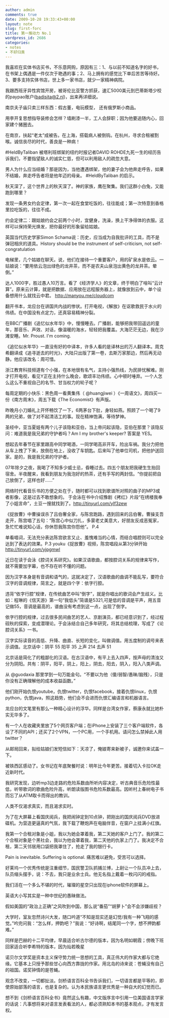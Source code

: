 ```yaml
---
author: admin
comments: true
date: 2009-10-28 19:33:43+00:00
layout: note
slug: first-forc
title: 第一推动力 No.1
wordpress_id: 2686
categories:
- notes
- 不好归类
---
```


我喜欢在实体书店买书，不乐意网购，原因有三：1、与以前不知道名字的好书，在书架上偶遇是一件仅次于艳遇的事；2、马上拥有的感觉比下单后苦苦等待好。3、要多支持实体书店，世上多一家书店，就少一家精神病院。

我跟西班牙异性宾馆开房，被哥伦比亚警方抓获，速汇5000美元到巴蒂斯塔少校的paypao账户(badisita@2.nl)，出来再详细说。

南京夫子庙只卖三样东西：假古董，电玩模型， 还有俄罗斯小商品。 

用李开复思想指导装修会怎样？墙刷漆一半，工人会辞职；因为他要追随内心，回家建个猪圈去。

在南京，扶起“老太”成被告。在上海，搭载病人被倒钩。在杭州，寻求合租被割喉。诚信丧尽的时代，善良是一种病！

#HeldByTaliban 被塔利班绑架的纽约时报记者DAVID ROHDE九死一生的经历告诉我们，不要指望敌人的诚实仁慈，但可以利用敌人的疏忽大意。

男人为什么应当结婚？那是因为，当他遭遇绑架，他的妻子会为他奔走呼告，如果不结婚，奔走呼告者将是他年迈的母亲。 #HeldByTaliban 的启示。

秋天深了，这个世界上的秋天深了。神的家族，鹰在聚集。我们这群小白兔，又能跑到哪里？

发现一条男女约会定律，第一次一起在食堂吃饭的，往往能成；第一次特意到香格里拉吃饭的，往往不成。

约会定律二：跟姑娘约会之前两个小时，宜健身，洗澡，换上干净得体的衣服。这样可以保持荣光焕发，把你最好的形象留给姑娘。

英国当代历史学家Simon Schama说：历史，应当成为自我批评的工具，而不是弹冠相庆的道具。History should be the instrument of self-criticism, not self-congratulation

电梯里，几个姑娘在聊天。说，他们在接待一个重要客户，用的矿泉水是依云。一姑娘说：“要用依云泡出绿色的龙井茶，而不是农夫山泉泡出黄色的龙井茶。晕倒。”

达人1000字，胜过愚人10万言。看了《经济学人》的文章，终于明白了啥叫“云计算”。原来云计算，就是把数据、应用放在远程服务器上，就像放到云中，单个设备想用什么就找云中君。 http://manyou.me/cloudcom  

翻开书本，龙应台在讲国共内战的惨状。打开电视，《解放》在讴歌救民于水火的伟绩。在中国没有点定力，还真容易精神分裂。  

在BBC广播剧《追忆似水年华》中，慢慢睡去。广播剧，能够把我带回遥远的童年，那音乐、声效、对话，像温暖的海水，轻轻把我覆盖。大海茫茫无边，我在沙滩安睡。Mr. Proust. I'm coming.

《追忆似水年华》一直没有好的中译本，许多人看的是译林出的万人翻译本。周克希翻译成《追寻逝去的时光》，大陆只出版了第一卷，去斯万家那边，然后再无动静。他应该改名：周可惜。

浙江教育科技频道有个小强，在本地很有名气，主持小强热线，为民排忧解难。刚才打开电视，看见Y正在主持什么晚会，歌颂丰功伟绩。心中顿时唾弃。一个人怎么这么不重视自己的名节、甘当权力的轮子呢？ 

每周定期的小快乐：黑色周一看黄集伟（ @huangjiwei ）《一周语文》，周四买一份《南方周末》，周五下载《The Economist》有声版。

昨晚月小刀婚礼上开怀畅饮了一下，6两茅台下肚，身轻如燕。照顾了一个喝了9两的兄弟，做了对不起清洁工的事。现在精神饱满，等待梦神。

圣经中，亚当夏娃有两个儿子该隐和亚伯，当上帝问起该隐，亚伯在那里？该隐反问：难道我是我兄弟的守护者吗？Am I my brother's keeper?  答案是 YES。

想起去年春节在家里跟高中同学喝酒，一同学喝高非开车，险出车祸。我分力把他从车上拽了下来，放倒在地上，没收了车钥匙。后来叫了他单位司机，把他护送回家。是的，我是我兄弟的守护者。

07年除夕之夜，我喝了不知多少威士忌，昏睡过去。四五个朋友把我硬生生抬回宿舍。半夜醒来，我看到朋友为我泡好的热茶，还有手写的两封信。“你提前把自己放倒了，这样也好……”

网络时代看音乐书的方便之处在于，随时都可以找到歌谱所对照的曲子的MP3或者影像，这是过去不敢想象的。 于会泳在书中介绍豫剧《拷红》片段“在绣楼我奉了小姐言命”，土豆一搜就找到了。http://tinyurl.com/ylf3zew  

《捉放曹》中曹操误杀了吕伯奢全家，与陈宫跑路，遇到回来的吕伯奢。曹操支吾走开，陈宫唱了五句：“陈宫心中似刀扎，多蒙老丈美意大，好朋友反成恶冤家，急忙忙难说知心话，你休怨我陈宫你怨他”。 P.4 

单看唱词，无法充分表达陈宫欲言又止、羞愧难当的心情，而结合唱腔则可以完全达到了表达的效果。P.3 youku《捉放曹》视频，陈宫唱段从第3分钟开始 http://tinyurl.com/yjpgmwl 

近日在读于会泳《腔词关系研究》。如果汉语歌曲，都按腔词关系的规律来写作，就不需要加字幕，也不存在听不懂的问题。 

因为汉字本身是有音调和语气的，这就决定了，汉语歌曲的曲调不能乱写，要符合汉字的音调规律，简言之，就是四个字：依字行腔。 

违背“依字行腔”规律，在传统曲艺中叫“倒字”，就是你唱出的歌词会产生歧义。比如：程琳的《信天游》第一句“我低头”简谱是5321,可是低的音调是平声，用五音记做55，音调是最高的，谱曲没有考虑到这一点，出现了倒字。

依字行腔的规律，过去很多民间曲艺的艺人、京剧演员，都已经意识到了，经过程砚秋的探索，变成潜理论。于会泳结合自己多年研究，将其总结梳理，写成了《论腔词关系》一书。

汉字实际读音的高低、升降、曲直、长短的变化，叫做调值。用五度制的调号来表示调值。北京话中：阴平 55 阳平 35 上声 214 去声 51

北京话是简化了的粗鄙化的汉语。在古汉语中，有平上去入四声，按声母的清浊又分为阴阳。共有：阴平，阳平，阴上，阳上，阴去，阳去，阴入，阳入八类声调。

从 @guodaxia 那里学到一句万能金句。“不要以为他（傻/弱智/愚昧/脑残），只是你没有正确理解他的成本收益函数。”

他们刚开始仇恨youtube，仇恨twitter，仇恨facebook，接着仇恨linux，仇恨python，仇恨java，照这趋势，他们会不会进而仇恨汇编语言和机器语言。

龙应台的文笔里有那么一种精心设计的浮华。同样是台湾女作家，蔡康永就比她朴实无华多了。

有一个人在收藏夹里放了5个网页客户端；在iPhone上安装了三个客户端软件，各设了不同的API；还买了2个VPN，一个PC用，一个手机用。请问怎么禁掉此人用twitter？

从邮局回来，拟给姑娘们发短信如下：天凉了，俺娘寄来新被子，诚邀你来试盖一下。

被铁西区感动了。女书记在年底聚餐时说：明年比今年更苦。接着切入卡拉OK走近新时代。

我研究发现，边听mp3边走路的危险系数由所听内容决定，听古典音乐危险性最低，听带歌词的歌曲危险升高，听朗读版图书危险系数最高。因听村上春树电子书而忘了从ATM取卡而得出的教训。 

人类不仅渴求真实，而且渴求实时。

为了在大屏幕上看国庆阅兵，我把闹钟定到10点钟，把刚出的国庆阅兵DVD放进碟机。为营造更逼真的气氛，我下载了鞭炮声在电脑伴音，在窗户上挂满小红旗。 

我第一个合租对象是小姐，我以为她会罩着我，第二天她的客户上门了。我的第二个合租对象是个黑社会，我以为他会罩着我，第二天他的仇家上门了。我决定不合租，第二天邻居用口袋把我罩住了，抢走了我的银行卡。

Pain is inevitable. Suffering is optional. 痛苦难以避免，受苦可以选择。

好莱坞一个优秀传统是注重细节，国民警卫队抓捕兰博，上尉让一个队员冲上去，队员缩头摆手，说：不去，我只是业余士兵。他无名指上戴着一枚闪闪的戒指。

我们活在一个多么不堪的时代，璀璨的星空只出现在iphone软件的屏幕上。

英语大小写其实是一种中世纪的愚昧做法。

假如美国的“政治上正确”之风吹到中国，那么说“番茄”“胡萝卜”会不会涉嫌歧视？

大学时，室友忽然诗兴大发，随口吟道“不知是现实还是幻觉/我有一种飞翔的感觉。”吟完问我：“怎么样，押韵吧？”我说：“好诗啊，结尾同一个字，想不押韵都难。”

同样是巴赫的十二平均律，早晨适合听古尔德的版本，因为名明如朝霞；傍晚下班回家适合听李希特的版本，因为灿若晚星

诺贝尔文学奖是资本主义保守势力统一思想的工具，真正伟大的作家大都与它绝缘。它基本上只授予那些甘心向西方靠拢的作家。用北岛的诗来说：苍蝇没有自己的祖国。诺奖钟情的是苍蝇。

观念不改变，一切都扯淡。剑桥语言百科全书告诉我们，一切语言都是平等的，即使原始部落的语言，也是复杂的。认为本民族语言更优秀是一种自大的幻觉而已。

想不到《剑桥语言百科全书》竟然这么有趣，中文版序言中引用一位美国语言学家的话说：凡事想将来对语言发表看法的人，都必须熟知本书的基本观点，才有发言权。



